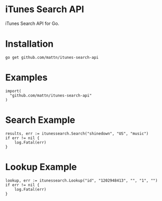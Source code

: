 # iTunes Search API
iTunes Search API for Go.

# Installation
```golang
go get github.com/mattn/itunes-search-api
```

# Examples
```golang
import(
  "github.com/mattn/itunes-search-api"
)
```
# Search Example
```golang
results, err := itunessearch.Search("shinedown", "US", "music")
if err != nil {
	log.Fatal(err)
}
```
# Lookup Example
```golang
lookup, err := itunessearch.Lookup("id", "1202948413", "", "1", "")
if err != nil {
	log.Fatal(err)
}
```
